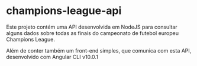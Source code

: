 # champions-league-api

Este projeto contém uma API desenvolvida em NodeJS para consultar alguns dados sobre todas as finais do campeonato de futebol europeu Champions League.

Além de conter também um front-end simples, que comunica com esta API, desenvolvido com Angular CLI v10.0.1
